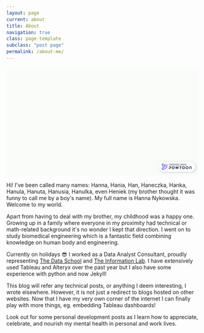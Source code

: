```yaml
---
layout: page
current: about
title: About
navigation: true
class: page-template
subclass: "post page"
permalink: /about-me/
---
```


![](/assets/images/hanykowska_genesis_fast.gif)

Hi! I've been called many names: Hanna, Hania, Han, Haneczka, Hanka, Hanula, Hanuta, Hanusia, Hanulka, even Heniek (my brother thought it was funny to call me by a boy's name). My full name is Hanna Nykowska.
Welcome to my world.

Apart from having to deal with my brother, my childhood was a happy one. Growing up in a family where everyone in my proximity had technical or math-related background it's no wonder I kept that direction. I went on to study biomedical engineering which is a fantastic field combining knowledge on human body and engineering.

Currently on holidays 😎 I worked as a Data Analyst Consultant, proudly representing [The Data School](https://www.thedataschool.co.uk/) and [The Information Lab](https://www.theinformationlab.co.uk/). I have extensively used Tableau and Alteryx over the past year but I also have some experience with python and now Jekyll!

This blog will refer any technical posts, or anything I deem interesting, I wrote elsewhere. However, it is not just a redirect to blogs hosted on other websites. Now that I have my very own corner of the internet I can finally play with more things, eg. embedding Tableau dashboards!

Look out for some personal development posts as I learn how to appreciate, celebrate, and nourish my mental health in personal and work lives.
